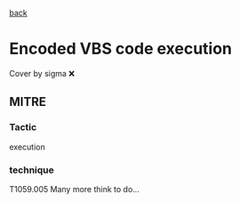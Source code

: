 [back](../index.md)
# Encoded VBS code execution
Cover by sigma :x: 
## MITRE
### Tactic
execution
### technique
T1059.005
Many more think to do...